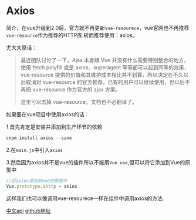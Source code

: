 # Axios

简介，在vue升级到2.0后，官方就不再更新`vue-resourece`，vue官网也不再推荐`vue-resource`作为推荐的HTTP库.转而推荐使用：axios。

尤大大原话：

> 最近团队讨论了一下，Ajax 本身跟 Vue 并没有什么需要特别整合的地方，使用 fetch polyfill 或是 axios、superagent 等等都可以起到同等的效果，vue-resource 提供的价值和其维护成本相比并不划算，所以决定在不久以后取消对 vue-resource 的官方推荐。已有的用户可以继续使用，但以后不再把 vue-resource 作为官方的 ajax 方案。
>
> 这里可以去掉 vue-resource，文档也不必翻译了。

如果要在vue项目中使用axios的话：

1.首先肯定是安装并添加到生产环节的依赖

```javascript
cnpm install axios --save
```

2.在`main.js`中引入`axios`

3.然后因为axios并不是vue的插件所以不能用`Vue.use`,但可以将它添加到Vue的原型中

```javascript
//将axios添加到vue的原型中
Vue.prototype.$http = axios
```

这样我们也可以像调用vue-resourece一样在组件中调用axios的方法.

[中文api](http://www.kancloud.cn/yunye/axios/234845) [github地址](https://github.com/mzabriskie/axios)